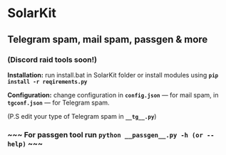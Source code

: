 # SolarKit
## **Telegram spam, mail spam, passgen & more**

### **(Discord raid tools soon!)**

 **Installation:** run install.bat in SolarKit folder or install modules using **```pip install -r reqirements.py```**

 **Configuration:** change configuration in **```config.json```** — for mail spam, in **```tgconf.json```** — for Telegram spam.

(P.S edit your type of Telegram spam in **```__tg__.py```**)

### ~~~ **For passgen tool run ```python __passgen__.py -h (or --help)```** ~~~
